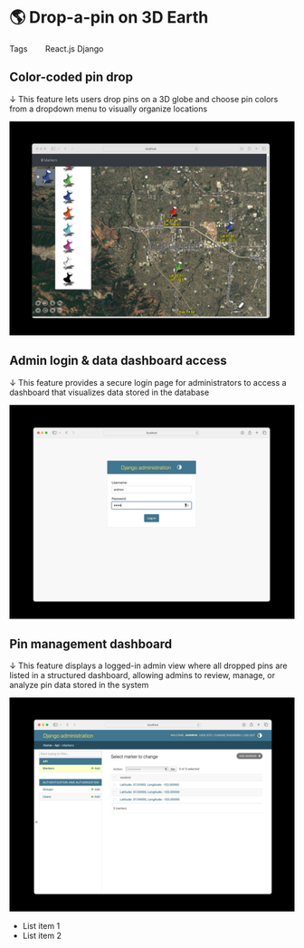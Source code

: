 # 🌎 **Drop-a-pin on 3D Earth**

Tags &nbsp;&nbsp;&nbsp;&nbsp;&nbsp;&nbsp; <span class='badge' style='--badge-bg-color: #daecda; --badge-text-color: #1c3728;'> React.js</span> <span class='badge' style='--badge-bg-color: #e7ddee; --badge-text-color: #412354;'> Django</span> 

## Color-coded pin drop
↓ This feature lets users drop pins on a 3D globe and choose pin colors from a dropdown menu to visually organize locations 

![](../images/1-1.jpg ':size=80%')

## Admin login & data dashboard access
↓ This feature provides a secure login page for administrators to access a dashboard that visualizes data stored in the database

![](../images/1-2.jpg ':size=80%')

## Pin management dashboard
↓ This feature displays a logged-in admin view where all dropped pins are listed in a structured dashboard, allowing admins to review, manage, or analyze pin data stored in the system

![](../images/1-3.jpg ':size=80%')

* List item 1
* List item 2
